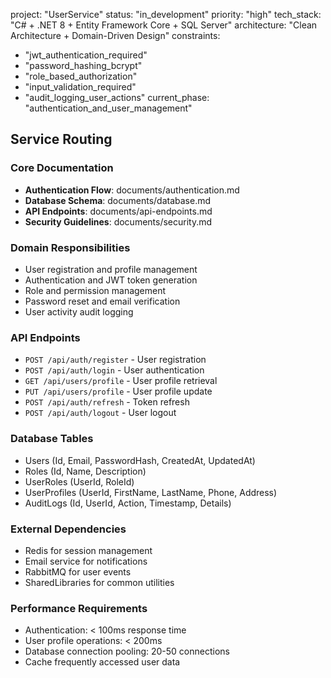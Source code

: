 project: "UserService"
status: "in_development"
priority: "high"
tech_stack: "C# + .NET 8 + Entity Framework Core + SQL Server"
architecture: "Clean Architecture + Domain-Driven Design"
constraints:
  - "jwt_authentication_required"
  - "password_hashing_bcrypt"
  - "role_based_authorization"
  - "input_validation_required"
  - "audit_logging_user_actions"
current_phase: "authentication_and_user_management"

## Service Routing

### Core Documentation
- **Authentication Flow**: documents/authentication.md
- **Database Schema**: documents/database.md
- **API Endpoints**: documents/api-endpoints.md
- **Security Guidelines**: documents/security.md

### Domain Responsibilities
- User registration and profile management
- Authentication and JWT token generation
- Role and permission management
- Password reset and email verification
- User activity audit logging

### API Endpoints
- `POST /api/auth/register` - User registration
- `POST /api/auth/login` - User authentication
- `GET /api/users/profile` - User profile retrieval
- `PUT /api/users/profile` - User profile update
- `POST /api/auth/refresh` - Token refresh
- `POST /api/auth/logout` - User logout

### Database Tables
- Users (Id, Email, PasswordHash, CreatedAt, UpdatedAt)
- Roles (Id, Name, Description)
- UserRoles (UserId, RoleId)
- UserProfiles (UserId, FirstName, LastName, Phone, Address)
- AuditLogs (Id, UserId, Action, Timestamp, Details)

### External Dependencies
- Redis for session management
- Email service for notifications
- RabbitMQ for user events
- SharedLibraries for common utilities

### Performance Requirements
- Authentication: < 100ms response time
- User profile operations: < 200ms
- Database connection pooling: 20-50 connections
- Cache frequently accessed user data